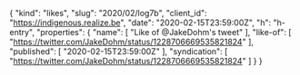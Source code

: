 {
  "kind": "likes",
  "slug": "2020/02/log7b",
  "client_id": "https://indigenous.realize.be",
  "date": "2020-02-15T23:59:00Z",
  "h": "h-entry",
  "properties": {
    "name": [
      "Like of @JakeDohm's tweet"
    ],
    "like-of": [
      "https://twitter.com/JakeDohm/status/1228706669535821824"
    ],
    "published": [
      "2020-02-15T23:59:00Z"
    ],
    "syndication": [
      "https://twitter.com/JakeDohm/status/1228706669535821824"
    ]
  }
}
